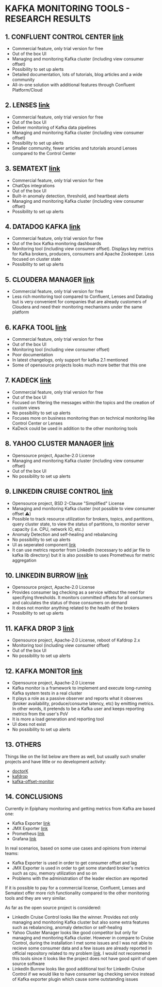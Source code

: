 # KAFKA MONITORING TOOLS - RESEARCH RESULTS

## 1. CONFLUENT CONTROL CENTER [link](https://docs.confluent.io/)

- Commercial feature, only trial version for free
- Out of the box UI
- Managing and monitoring Kafka cluster (including view consumer offset)
- Possibility to set up alerts
- Detailed documentation, lots of tutorials, blog articles and a wide community
- All-in-one solution with additional features through Confluent Platform/Cloud

## 2. LENSES [link](https://github.com/kubicorn/kubicorn)

- Commercial feature, only trial version for free
- Out of the box UI
- Deliver monitoring of Kafka data pipelines
- Managing and monitoring Kafka cluster (including view consumer offset)
- Possibility to set up alerts
- Smaller community, fewer articles and tutorials around Lenses compared to the Control Center

## 3. SEMATEXT  [link](https://sematext.com/)

- Commercial feature, only trial version for free
- ChatOps integrations
- Out of the box UI
- Built-in anomaly detection, threshold, and heartbeat alerts
- Managing and monitoring Kafka cluster (including view consumer offset)
- Possibility to set up alerts

## 4. DATADOG KAFKA [link](https://www.datadoghq.com)

- Commercial feature, only trial version for free
- Out of the box Kafka monitoring dashboards
- Monitoring tool (including view consumer offset). Displays key metrics for Kafka brokers, producers, consumers and Apache Zookeeper. Less focused on cluster state
- Possibility to set up alerts

## 5. CLOUDERA MANAGER  [link](https://www.cloudera.com/)

- Commercial feature, only trial version for free
- Less rich monitoring tool compared to Confluent, Lenses and Datadog but is very convenient for companies that are already customers of Cloudera and need their monitoring mechanisms under the same platform

## 6. KAFKA TOOL  [link](https://www.kafkatool.com/)

- Commercial feature, only trial version for free
- Out of the box UI
- Monitoring tool (including view consumer offset)
- Poor documentation
- In latest changelogs, only support for kafka 2.1 mentioned
- Some of opensource projects looks much more better that this one

## 7. KADECK  [link](https://www.xeotek.com/)

- Commercial feature, only trial version for free
- Out of the box UI
- Focused on filtering the messages within the topics and the creation of custom views
- No possibility to set up alerts
- Focuses more on business monitoring than on technical monitoring like Control Center or Lenses
- KaDeck could be used in addition to the other monitoring tools

## 8. YAHOO CLUSTER MANAGER [link](https://github.com/yahoo/CMAK)

- Opensource project, Apache-2.0 License
- Managing and monitoring Kafka cluster (including view consumer offset)
- Out of the box UI
- No possibility to set up alerts

## 9. LINKEDIN CRUISE CONTROL [link](https://github.com/linkedin/cruise-control)

- Opensource project, BSD 2-Clause "Simplified" License
- Managing and monitoring Kafka cluster (not possible to view consumer offset :warning:)
- Possible to track resource utilization for brokers, topics, and partitions, query cluster state, to view the status of partitions, to monitor server capacity (i.e. CPU, network IO, etc.)
- Anomaly Detection and self-healing and rebalancing
- No possibility to set up alerts
- UI as seperated component [link](https://github.com/linkedin/cruise-control-ui)
- It can use metrics reporter from LinkedIn (necessary to add jar file to kafka lib directory) but it is also possible to uses Prometheus for metric aggregation

## 10. LINKEDIN BURROW [link](https://github.com/linkedin/Burrow)

- Opensource project, Apache-2.0 License
- Provides consumer lag checking as a service without the need for specifying thresholds. It monitors committed offsets for all consumers and calculates the status of those consumers on demand
- It does not monitor anything related to the health of the brokers
- Possibility to set up alerts

## 11. KAFKA DROP 3 [link](https://github.com/obsidiandynamics/kafdrop)

- Opensource project, Apache-2.0 License, reboot of Kafdrop 2.x
- Monitoring tool (including view consumer offset)
- Out of the box UI
- No possibility to set up alerts

## 12. KAFKA MONITOR [link](https://github.com/linkedin/kafka-monitor)

- Opensource project, Apache-2.0 License
- Kafka monitor is a framework to implement and execute long-running Kafka system tests in a real cluster
- It plays a role as a passive observer and reports what it observes (broker availability, produce/consume latency, etc) by emitting metrics. In other words, it pretends to be a Kafka user and keeps reporting metrics from the user's PoV
- It is more a load generation and reporting tool
- UI does not exist
- No possibility to set up alerts

## 13. OTHERS

Things like on the list below are there as well, but usually such smaller projects and have little or no development activity:

- [doctorK](https://github.com/pinterest/DoctorK)
- [kafdrop](https://github.com/obsidiandynamics/kafdrop)
- [kafka-offset-monitor](https://github.com/Morningstar/kafka-offset-monitor)

## 14. CONCLUSIONS

Currently in Epiphany monitoring and getting metrics from Kafka are based one:
- Kafka Exporter [link](https://github.com/danielqsj/kafka_exporter)
- JMX Exporter [link](https://github.com/prometheus/jmx_exporter)
- Prometheus [link](https://prometheus.io/)
- Grafana [link](https://grafana.com/)

In real scenarios, based on some use cases and opinions from internal teams:
- Kafka Exporter is used in order to get consumer offset and lag
- JMX Exporter is used in order to get some standard broker's metrics such as cpu, memory utilization and so on
- Problems with the administration of the leader election are reported

If it is possible to pay for a commercial license, Confluent, Lenses and Sematext offer more rich functionality compared to the other monitoring tools and they are very similar.

As far as the open source project is considered:
- LinkedIn Cruise Control looks like the winner. Provides not only managing and monitoring Kafka cluster but also some extra features such as rebalancing, anomaly detection or self-healing
- Yahoo Cluster Manager looks like good competitor but only for managing and monitoring Kafka cluster. However in compare to Cruise Control, during the installation I met some issues and I was not able to recieve some consumer data and a few issues are already reported in official repository related to my problem [link](https://github.com/yahoo/CMAK/issues/641). I would not recommend this tools since it looks like the project does not have good spirit of open source software
- LinkedIn Burrow looks like good additional tool for LinkedIn Cruise Control if we would like to have consumer lag checking service instead of Kafka exporter plugin which cause some outstanding issues
